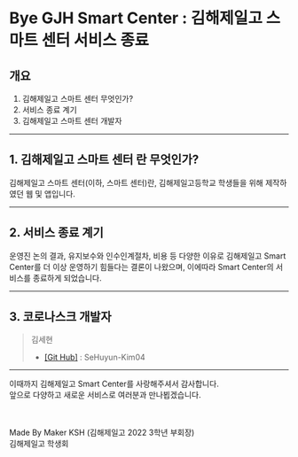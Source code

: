 Bye GJH Smart Center : 김해제일고 스마트 센터 서비스 종료
=========
개요
---------

1. 김해제일고 스마트 센터 무엇인가?
2. 서비스 종료 계기
3. 김해제일고 스마트 센터 개발자
***

## 1. 김해제일고 스마트 센터 란 무엇인가?
김해제일고 스마트 센터(이하, 스마트 센터)란, 김해제일고등학교 학생들을 위해 제작하였던 웹 및 앱입니다.

***

## 2. 서비스 종료 계기
운영진 논의 결과, 유지보수와 인수인계절차, 비용 등 다양한 이유로 김해제일고 Smart Center를 더 이상 운영하기 힘들다는 결론이 나왔으며, 이에따라 Smart Center의 서비스를 종료하게 되었습니다.</br>

***

## 3. 코로나스크 개발자
> 김세현
> * [[Git Hub]](https://github.com/SeHyun-Kim04) : SeHuyun-Kim04</br>

***
이때까지 김해제일고 Smart Center를 사랑해주셔서 감사합니다.</br>
앞으로 다양하고 새로운 서비스로 여러분과 만나뵙겠습니다.</br>


</br></br> Made By Maker KSH (김해제일고 2022 3학년 부회장)
</br> 김해제일고 학생회</br>

